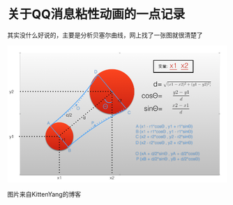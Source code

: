# 关于QQ消息粘性动画的一点记录



其实没什么好说的，主要是分析贝塞尔曲线，网上找了一张图就很清楚了

![image](https://github.com/OneKnife/AnimateDemos/blob/master/README/images/1.png)

图片来自KittenYang的博客
